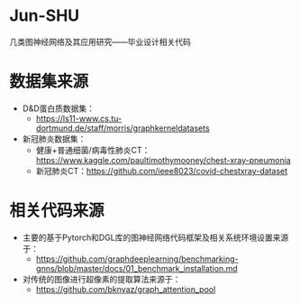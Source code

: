 # Jun-SHU
几类图神经网络及其应用研究——毕业设计相关代码
# 数据集来源
* D&D蛋白质数据集：
  * https://ls11-www.cs.tu-dortmund.de/staff/morris/graphkerneldatasets
* 新冠肺炎数据集：
  * 健康+普通细菌/病毒性肺炎CT：https://www.kaggle.com/paultimothymooney/chest-xray-pneumonia
  * 新冠肺炎CT：https://github.com/ieee8023/covid-chestxray-dataset
# 相关代码来源
* 主要的基于Pytorch和DGL库的图神经网络代码框架及相关系统环境设置来源于：
  * https://github.com/graphdeeplearning/benchmarking-gnns/blob/master/docs/01_benchmark_installation.md
* 对传统的图像进行超像素的提取算法来源于：
  * https://github.com/bknyaz/graph_attention_pool
